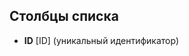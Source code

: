 <!--AUTODOC-->
## Столбцы списка
* <!--[LIST_CODE=ID]--><b>ID</b> [ID] (уникальный идентификатор)
<!--/AUTODOC-->